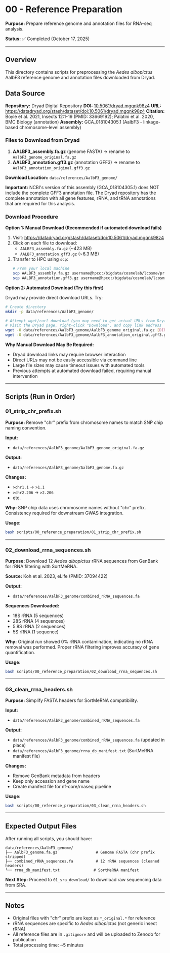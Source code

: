 # 00 - Reference Preparation

**Purpose:** Prepare reference genome and annotation files for RNA-seq analysis.

**Status:** ✅ Completed (October 17, 2025)

---

## Overview

This directory contains scripts for preprocessing the *Aedes albopictus* AalbF3 reference genome and annotation files downloaded from Dryad.

## Data Source

**Repository:** Dryad Digital Repository
**DOI:** [10.5061/dryad.mgqnk98z4](https://doi.org/10.5061/dryad.mgqnk98z4)
**URL:** https://datadryad.org/stash/dataset/doi:10.5061/dryad.mgqnk98z4
**Citation:** Boyle et al. 2021, Insects 12:1-19 (PMID: 33669192); Palatini et al. 2020, BMC Biology (annotation)
**Assembly:** GCA_018104305.1 (AalbF3 - linkage-based chromosome-level assembly)

### Files to Download from Dryad

1. **AALBF3_assembly.fa.gz** (genome FASTA) → rename to `AalbF3_genome_original.fa.gz`
2. **AALBF3_annotation.gff3.gz** (annotation GFF3) → rename to `AalbF3_annotation_original.gff3.gz`

**Download Location:** `data/references/AalbF3_genome/`

**Important:** NCBI's version of this assembly (GCA_018104305.1) does NOT include the complete GFF3 annotation file. The Dryad repository has the complete annotation with all gene features, rRNA, and tRNA annotations that are required for this analysis.

### Download Procedure

**Option 1: Manual Download (Recommended if automated download fails)**

1. Visit: https://datadryad.org/stash/dataset/doi:10.5061/dryad.mgqnk98z4
2. Click on each file to download:
   - `AALBF3_assembly.fa.gz` (~423 MB)
   - `AALBF3_annotation.gff3.gz` (~6.3 MB)
3. Transfer to HPC using `scp`:
   ```bash
   # From your local machine
   scp AALBF3_assembly.fa.gz username@hpcc:/bigdata/cosmelab/lcosme/projects/albopictus-diapause-rnaseq/data/references/AalbF3_genome/AalbF3_genome_original.fa.gz
   scp AALBF3_annotation.gff3.gz username@hpcc:/bigdata/cosmelab/lcosme/projects/albopictus-diapause-rnaseq/data/references/AalbF3_genome/AalbF3_annotation_original.gff3.gz
   ```

**Option 2: Automated Download (Try this first)**

Dryad may provide direct download URLs. Try:
```bash
# Create directory
mkdir -p data/references/AalbF3_genome/

# Attempt wget/curl download (you may need to get actual URLs from Dryad page)
# Visit the Dryad page, right-click "Download", and copy link address
wget -O data/references/AalbF3_genome/AalbF3_genome_original.fa.gz [DIRECT_URL_FROM_DRYAD]
wget -O data/references/AalbF3_genome/AalbF3_annotation_original.gff3.gz [DIRECT_URL_FROM_DRYAD]
```

**Why Manual Download May Be Required:**
- Dryad download links may require browser interaction
- Direct URLs may not be easily accessible via command line
- Large file sizes may cause timeout issues with automated tools
- Previous attempts at automated download failed, requiring manual intervention

---

## Scripts (Run in Order)

### 01_strip_chr_prefix.sh

**Purpose:** Remove "chr" prefix from chromosome names to match SNP chip naming convention.

**Input:**
- `data/references/AalbF3_genome/AalbF3_genome_original.fa.gz`

**Output:**
- `data/references/AalbF3_genome/AalbF3_genome.fa.gz`

**Changes:**
- `>chr1.1` → `>1.1`
- `>chr2.206` → `>2.206`
- etc.

**Why:** SNP chip data uses chromosome names without "chr" prefix. Consistency required for downstream GWAS integration.

**Usage:**
```bash
bash scripts/00_reference_preparation/01_strip_chr_prefix.sh
```

---

### 02_download_rrna_sequences.sh

**Purpose:** Download 12 *Aedes albopictus* rRNA sequences from GenBank for rRNA filtering with SortMeRNA.

**Source:** Koh et al. 2023, eLife (PMID: 37094422)

**Output:**
- `data/references/AalbF3_genome/combined_rRNA_sequences.fa`

**Sequences Downloaded:**
- 18S rRNA (5 sequences)
- 28S rRNA (4 sequences)
- 5.8S rRNA (2 sequences)
- 5S rRNA (1 sequence)

**Why:** Original run showed 0% rRNA contamination, indicating no rRNA removal was performed. Proper rRNA filtering improves accuracy of gene quantification.

**Usage:**
```bash
bash scripts/00_reference_preparation/02_download_rrna_sequences.sh
```

---

### 03_clean_rrna_headers.sh

**Purpose:** Simplify FASTA headers for SortMeRNA compatibility.

**Input:**
- `data/references/AalbF3_genome/combined_rRNA_sequences.fa`

**Output:**
- `data/references/AalbF3_genome/combined_rRNA_sequences.fa` (updated in place)
- `data/references/AalbF3_genome/rrna_db_manifest.txt` (SortMeRNA manifest file)

**Changes:**
- Remove GenBank metadata from headers
- Keep only accession and gene name
- Create manifest file for nf-core/rnaseq pipeline

**Usage:**
```bash
bash scripts/00_reference_preparation/03_clean_rrna_headers.sh
```

---

## Expected Output Files

After running all scripts, you should have:

```
data/references/AalbF3_genome/
├── AalbF3_genome.fa.gz                 # Genome FASTA (chr prefix stripped)
├── combined_rRNA_sequences.fa          # 12 rRNA sequences (cleaned headers)
└── rrna_db_manifest.txt               # SortMeRNA manifest
```

**Next Step:** Proceed to `01_sra_download/` to download raw sequencing data from SRA.

---

## Notes

- Original files with "chr" prefix are kept as `*_original.*` for reference
- rRNA sequences are specific to *Aedes albopictus* (not generic insect rRNA)
- All reference files are in `.gitignore` and will be uploaded to Zenodo for publication
- Total processing time: ~5 minutes
